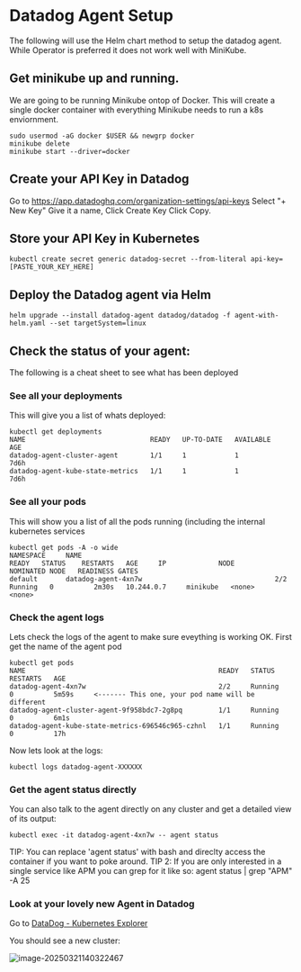 # Datadog Agent Setup

The following will use the Helm chart method to setup the datadog agent. While Operator is preferred it does not work well with MiniKube.


## Get minikube up and running.
We are going to be running Minikube ontop of Docker. This will create a single docker container with everything Minikube needs to run a k8s enviornment.
```
sudo usermod -aG docker $USER && newgrp docker
minikube delete
minikube start --driver=docker
```


## Create your API Key in Datadog
Go to https://app.datadoghq.com/organization-settings/api-keys
Select "+ New Key"
Give it a name,
Click Create Key
Click Copy.


## Store your API Key in Kubernetes
```
kubectl create secret generic datadog-secret --from-literal api-key=[PASTE_YOUR_KEY_HERE]
```


## Deploy the Datadog agent via Helm
```
helm upgrade --install datadog-agent datadog/datadog -f agent-with-helm.yaml --set targetSystem=linux
```

## Check the status of your agent:
The following is a cheat sheet to see what has been deployed

### See all your deployments
This will give you a list of whats deployed:
```
kubectl get deployments
NAME                               READY   UP-TO-DATE   AVAILABLE   AGE
datadog-agent-cluster-agent        1/1     1            1           7d6h
datadog-agent-kube-state-metrics   1/1     1            1           7d6h
```

### See all your pods
This will show you a list of all the pods running (including the internal kubernetes services
```
kubectl get pods -A -o wide
NAMESPACE     NAME                                                READY   STATUS    RESTARTS   AGE     IP             NODE       NOMINATED NODE   READINESS GATES
default       datadog-agent-4xn7w                                 2/2     Running   0          2m30s   10.244.0.7     minikube   <none>           <none>
```


### Check the agent logs
Lets check the logs of the agent to make sure eveything is working OK.
First get the name of the agent pod
```
kubectl get pods 
NAME                                                READY   STATUS    RESTARTS   AGE
datadog-agent-4xn7w                                 2/2     Running   0          5m59s     <------- This one, your pod name will be different
datadog-agent-cluster-agent-9f958bdc7-2g8pq         1/1     Running   0          6m1s
datadog-agent-kube-state-metrics-696546c965-czhnl   1/1     Running   0          17h
```

Now lets look at the logs:
```
kubectl logs datadog-agent-XXXXXX
```


### Get the agent status directly
You can also talk to the agent directly on any cluster and get a detailed view of its output:
```
kubectl exec -it datadog-agent-4xn7w -- agent status
```
TIP: You can replace 'agent status' with bash and direclty access the container if you want to poke around.
TIP 2: If you are only interested in a single service like APM you can grep for it like so: agent status | grep "APM" -A 25

### Look at your lovely new Agent in Datadog

Go to [DataDog - Kubernetes Explorer](https://app.datadoghq.com/orchestration/explorer/cluster?)

You should see a new cluster:

![image-20250321140322467](/Users/daniel.croft/Documents/git-dan/spark-exercise/images/image-20250321140322467.png)

